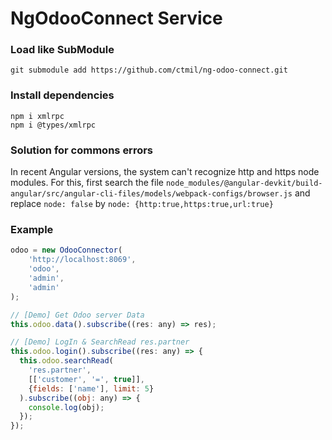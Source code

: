 # NgOdooConnect Service

### Load like SubModule

```
git submodule add https://github.com/ctmil/ng-odoo-connect.git
```

### Install dependencies

```
npm i xmlrpc
npm i @types/xmlrpc
```

### Solution for commons errors

In recent Angular versions, the system can't recognize http and https node modules. For this, first search the file ```node_modules/@angular-devkit/build-angular/src/angular-cli-files/models/webpack-configs/browser.js``` and replace ```node: false``` by ```node: {http:true,https:true,url:true}```

### Example

```javascript
odoo = new OdooConnector(
    'http://localhost:8069',
    'odoo',
    'admin',
    'admin'
);
```

```javascript
// [Demo] Get Odoo server Data
this.odoo.data().subscribe((res: any) => res);

// [Demo] LogIn & SearchRead res.partner
this.odoo.login().subscribe((res: any) => {
  this.odoo.searchRead(
    'res.partner',
    [['customer', '=', true]],
    {fields: ['name'], limit: 5}
  ).subscribe((obj: any) => {
    console.log(obj);
  });
});
```
